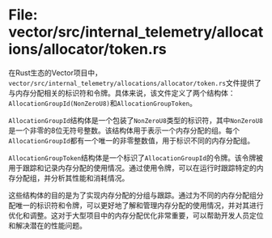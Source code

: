 # File: vector/src/internal_telemetry/allocations/allocator/token.rs

在Rust生态的Vector项目中，`vector/src/internal_telemetry/allocations/allocator/token.rs`文件提供了与内存分配相关的标识符和令牌。具体来说，该文件定义了两个结构体：`AllocationGroupId(NonZeroU8)`和`AllocationGroupToken`。

`AllocationGroupId`结构体是一个包装了`NonZeroU8`类型的标识符，其中`NonZeroU8`是一个非零的8位无符号整数。该结构体用于表示一个内存分配的组。每个`AllocationGroupId`都有一个唯一的非零整数值，用于标识不同的内存分配组。

`AllocationGroupToken`结构体是一个标识了`AllocationGroupId`的令牌。该令牌被用于跟踪和记录内存分配的使用情况。通过使用令牌，可以在运行时跟踪特定的内存分配组，并分析其性能和消耗情况。

这些结构体的目的是为了实现内存分配的分组与跟踪。通过为不同的内存分配组分配唯一的标识符和令牌，可以更好地了解和管理内存分配的使用情况，并对其进行优化和调整。这对于大型项目中的内存分配优化非常重要，可以帮助开发人员定位和解决潜在的性能问题。

